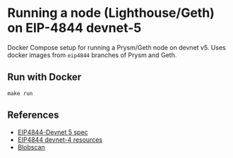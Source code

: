 # Running a node (Lighthouse/Geth) on EIP-4844 devnet-5

Docker Compose setup for running a Prysm/Geth node on devnet v5. Uses docker images from `eip4844` branches of Prysm and Geth.

## Run with Docker

```
make run
```

## References

- [EIP4844-Devnet 5 spec](https://hackmd.io/@inphi/HJZo4vQGn#)
- [EIP4844 devnet-4 resources](https://4844-devnet-5.ethpandaops.io)
- [Blobscan](https://blobscan.4844-devnet-5.ethpandaops.io/)
